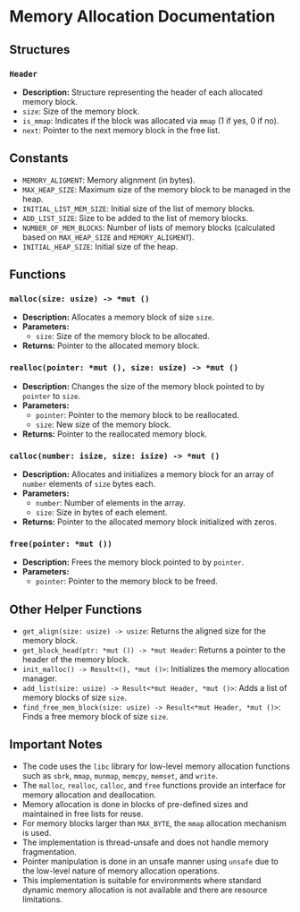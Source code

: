 # Memory Allocation Documentation

## Structures

### `Header`
- **Description:** Structure representing the header of each allocated memory block.
- `size`: Size of the memory block.
- `is_mmap`: Indicates if the block was allocated via `mmap` (1 if yes, 0 if no).
- `next`: Pointer to the next memory block in the free list.

## Constants

- `MEMORY_ALIGMENT`: Memory alignment (in bytes).
- `MAX_HEAP_SIZE`: Maximum size of the memory block to be managed in the heap.
- `INITIAL_LIST_MEM_SIZE`: Initial size of the list of memory blocks.
- `ADD_LIST_SIZE`: Size to be added to the list of memory blocks.
- `NUMBER_OF_MEM_BLOCKS`: Number of lists of memory blocks (calculated based on `MAX_HEAP_SIZE` and `MEMORY_ALIGMENT`).
- `INITIAL_HEAP_SIZE`: Initial size of the heap.

## Functions

### `malloc(size: usize) -> *mut ()`
- **Description:** Allocates a memory block of size `size`.
- **Parameters:**
  - `size`: Size of the memory block to be allocated.
- **Returns:** Pointer to the allocated memory block.

### `realloc(pointer: *mut (), size: usize) -> *mut ()`
- **Description:** Changes the size of the memory block pointed to by `pointer` to `size`.
- **Parameters:**
  - `pointer`: Pointer to the memory block to be reallocated.
  - `size`: New size of the memory block.
- **Returns:** Pointer to the reallocated memory block.

### `calloc(number: isize, size: isize) -> *mut ()`
- **Description:** Allocates and initializes a memory block for an array of `number` elements of `size` bytes each.
- **Parameters:**
  - `number`: Number of elements in the array.
  - `size`: Size in bytes of each element.
- **Returns:** Pointer to the allocated memory block initialized with zeros.

### `free(pointer: *mut ())`
- **Description:** Frees the memory block pointed to by `pointer`.
- **Parameters:**
  - `pointer`: Pointer to the memory block to be freed.

## Other Helper Functions

- `get_align(size: usize) -> usize`: Returns the aligned size for the memory block.
- `get_block_head(ptr: *mut ()) -> *mut Header`: Returns a pointer to the header of the memory block.
- `init_malloc() -> Result<(), *mut ()>`: Initializes the memory allocation manager.
- `add_list(size: usize) -> Result<*mut Header, *mut ()>`: Adds a list of memory blocks of size `size`.
- `find_free_mem_block(size: usize) -> Result<*mut Header, *mut ()>`: Finds a free memory block of size `size`.

## Important Notes

- The code uses the `libc` library for low-level memory allocation functions such as `sbrk`, `mmap`, `munmap`, `memcpy`, `memset`, and `write`.
- The `malloc`, `realloc`, `calloc`, and `free` functions provide an interface for memory allocation and deallocation.
- Memory allocation is done in blocks of pre-defined sizes and maintained in free lists for reuse.
- For memory blocks larger than `MAX_BYTE`, the `mmap` allocation mechanism is used.
- The implementation is thread-unsafe and does not handle memory fragmentation.
- Pointer manipulation is done in an unsafe manner using `unsafe` due to the low-level nature of memory allocation operations.
- This implementation is suitable for environments where standard dynamic memory allocation is not available and there are resource limitations.